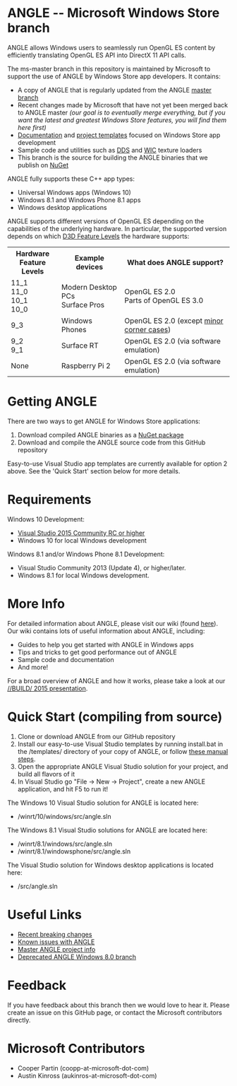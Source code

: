ANGLE -- Microsoft Windows Store branch
=====
ANGLE allows Windows users to seamlessly run OpenGL ES content by efficiently translating 
OpenGL ES API into DirectX 11 API calls.

The ms-master branch in this repository is maintained by Microsoft to support 
the use of ANGLE by Windows Store app developers. It contains:

- A copy of ANGLE that is regularly updated from the ANGLE 
  [master branch](https://code.google.com/p/angleproject)
- Recent changes made by Microsoft that have not yet been merged back to ANGLE master 
  _(our goal is to eventually merge everything, but if you want the latest and greatest 
  Windows Store features, you will find them here first)_
- [Documentation](https://github.com/MSOpenTech/angle/wiki) and 
  [project templates](https://github.com/MSOpenTech/angle/tree/ms-master/templates) 
  focused on Windows Store app development
- Sample code and utilities such as 
  [DDS](https://github.com/MSOpenTech/angle/wiki/Loading-textures-from-dds-files) and 
  [WIC](https://github.com/MSOpenTech/angle/wiki/Loading-textures-from-image-files) 
  texture loaders
- This branch is the source for building the ANGLE binaries that we publish on 
  [NuGet](https://www.nuget.org/packages/ANGLE.WindowsStore)

ANGLE fully supports these C++ app types:
- Universal Windows apps (Windows 10)
- Windows 8.1 and Windows Phone 8.1 apps
- Windows desktop applications

ANGLE supports different versions of OpenGL ES depending on the capabilities of the underlying hardware. 
In particular, the supported version depends on which 
[D3D Feature Levels](https://msdn.microsoft.com/en-us/library/windows/desktop/ff476876%28v=vs.85%29.aspx) 
the hardware supports:

<table>
<tr>
<th>Hardware<br>Feature Levels</th>
<th>Example devices</th>
<th>What does ANGLE support?</th>
</tr>
<tr>
<td>
11_1<br>
11_0<br>
10_1<br>
10_0<br>
</td>
<td>Modern Desktop PCs<br>Surface Pros</td>
<td>OpenGL ES 2.0<br> Parts of OpenGL ES 3.0</td>
</tr>
<tr>
<td>
9_3
</td>
<td>Windows Phones</td>
<td>OpenGL ES 2.0 (except <a href=https://github.com/MSOpenTech/angle/wiki/Known-Issues>minor corner cases</a>)</td>
</tr>
<tr>
<td>
9_2<br>
9_1
</td>
<td>Surface RT</td>
<td>OpenGL ES 2.0 (via software emulation)</td>
</tr>
<tr>
<td>
None
</td>
<td>Raspberry Pi 2</td>
<td>OpenGL ES 2.0 (via software emulation)</td>
</tr>
</table>

Getting ANGLE
=====

There are two ways to get ANGLE for Windows Store applications:
  1. Download compiled ANGLE binaries as a [NuGet package](http://github.com/MSOpenTech/angle/wiki/How-To-Use-the-ANGLE-NuGet-Package)
  2. Download and compile the ANGLE source code from this GitHub repository

Easy-to-use Visual Studio app templates are currently available for option 2 above. See the 'Quick Start' section below for more details.

Requirements
=====

Windows 10 Development:
* [Visual Studio 2015 Community RC or higher](https://www.visualstudio.com/downloads/visual-studio-2015-downloads-vs.aspx)
* Windows 10 for local Windows development

Windows 8.1 and/or Windows Phone 8.1 Development:
* Visual Studio Community 2013 (Update 4), or higher/later.
* Windows 8.1 for local Windows development.

More Info
=====

For detailed information about ANGLE, please visit our wiki (found [here](https://github.com/MSOpenTech/angle/wiki)). Our wiki 
contains lots of useful information about ANGLE, including:

- Guides to help you get started with ANGLE in Windows apps
- Tips and tricks to get good performance out of ANGLE
- Sample code and documentation
- And more!

For a broad overview of ANGLE and how it works, please take a look at our [//BUILD/ 2015 presentation](http://channel9.msdn.com/Events/Build/2015/3-686).

Quick Start (compiling from source)
=====
1. Clone or download ANGLE from our GitHub repository
2. Install our easy-to-use Visual Studio templates by running install.bat in the /templates/ directory of your copy of ANGLE, or follow [these manual steps](https://github.com/MSOpenTech/angle/wiki/Installing-Templates).
3. Open the appropriate ANGLE Visual Studio solution for your project, and build all flavors of it
4. In Visual Studio go "File -> New -> Project", create a new ANGLE application, and hit F5 to run it!

The Windows 10 Visual Studio solution for ANGLE is located here:
* /winrt/10/windows/src/angle.sln

The Windows 8.1 Visual Studio solutions for ANGLE are located here:

* /winrt/8.1/windows/src/angle.sln
* /winrt/8.1/windowsphone/src/angle.sln

The Visual Studio solution for Windows desktop applications is located here:

* /src/angle.sln

Useful Links
=====
- [Recent breaking changes](https://github.com/MSOpenTech/angle/wiki/breaking-changes)
- [Known issues with ANGLE](https://github.com/MSOpenTech/angle/wiki/known-issues)
- [Master ANGLE project info](https://code.google.com/p/angleproject/)
- [Deprecated ANGLE Windows 8.0 branch](https://github.com/MSOpenTech/angle-win8.0)

Feedback
=====
If you have feedback about this branch then we would love to hear it. Please 
create an issue on this GitHub page, or contact the Microsoft contributors directly.

Microsoft Contributors
=====
- Cooper Partin (coopp-at-microsoft-dot-com)
- Austin Kinross (aukinros-at-microsoft-dot-com)
